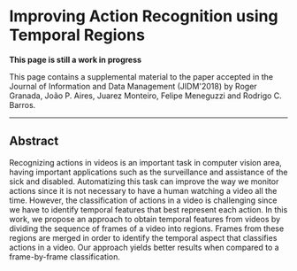 # Improving Action Recognition using Temporal Regions

**This page is still a work in progress**

This page contains a supplemental material to the paper accepted in the Journal of Information and Data Management (JIDM'2018) by Roger Granada, João P. Aires, Juarez Monteiro, Felipe Meneguzzi and Rodrigo C. Barros. 

---
## Abstract

Recognizing actions in videos is an important task in computer vision area, having important applications such as the surveillance and assistance of the sick and disabled. 
Automatizing this task can improve the way we monitor actions since it is not necessary to have a human watching a video all the time. 
However, the classification of actions in a video is challenging since we have to identify temporal features that best represent each action. 
In this work, we propose an approach to obtain temporal features from videos by dividing the sequence of frames of a video into regions. 
Frames from these regions are merged in order to identify the temporal aspect that classifies actions in a video. 
Our approach yields better results when compared to a frame-by-frame classification.


